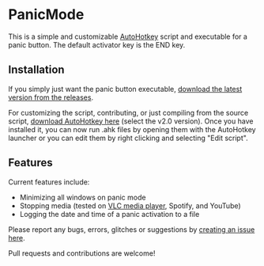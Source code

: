 ﻿# PanicMode
This is a simple and customizable [AutoHotkey](https://github.com/AutoHotkey/AutoHotkey) script and executable for a panic button.
The default activator key is the END key.

## Installation
If you simply just want the panic button executable, [download the latest version from the releases](https://github.com/cevxl/panicmode/releases/latest).

For customizing the script, contributing, or just compiling from the source script, [download AutoHotkey here](https://www.autohotkey.com/) (select the v2.0 version).
Once you have installed it, you can now run .ahk files by opening them with the AutoHotkey launcher or you can edit them by right clicking and selecting "Edit script".

## Features
Current features include:

 - Minimizing all windows on panic mode
 - Stopping media (tested on [VLC media player](https://github.com/videolan/vlc), Spotify, and YouTube)
 - Logging the date and time of a panic activation to a file
 
 Please report any bugs, errors, glitches or suggestions by [creating an issue here](https://github.com/cevxl/panic/issues/new).
 
Pull requests and contributions are welcome!
